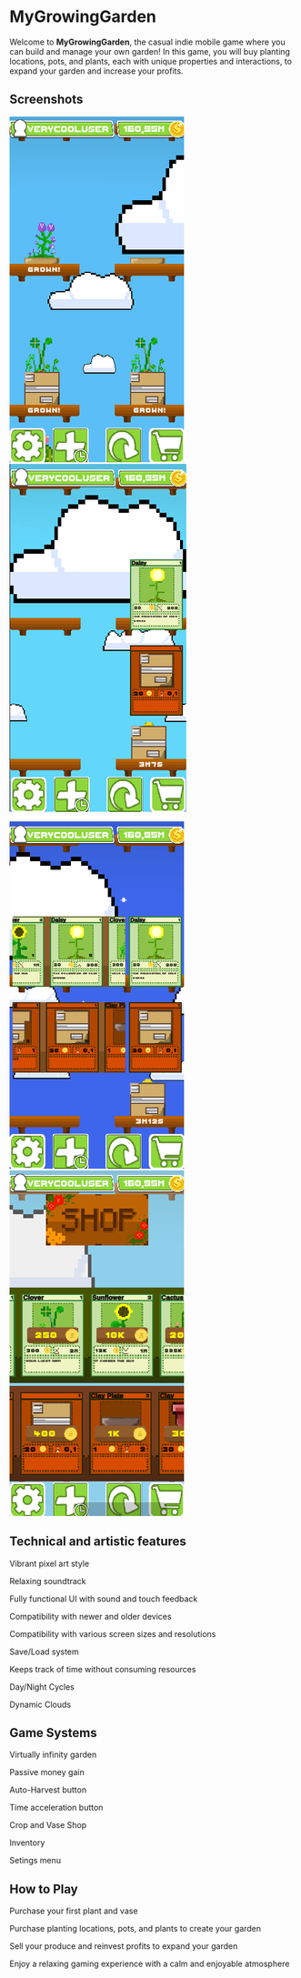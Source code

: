 # MyGrowingGarden

Welcome to **MyGrowingGarden**, the casual indie mobile game where you can build and manage your own garden! In this game, you will buy planting locations, pots, and plants, each with unique properties and interactions, to expand your garden and increase your profits.

## Screenshots
![Preview](./Images/MGG01.png)
![Preview](./Images/MGG2.png)


![Preview](./Images/MGG3.png)
![Preview](./Images/MGG4.png)

## Technical and artistic features

Vibrant pixel art style 

Relaxing soundtrack

Fully functional UI with sound and touch feedback

Compatibility with newer and older devices

Compatibility with various screen sizes and resolutions

Save/Load system

Keeps track of time without consuming resources

Day/Night Cycles

Dynamic Clouds

## Game Systems

Virtually infinity garden

Passive money gain

Auto-Harvest button

Time acceleration button

Crop and Vase Shop

Inventory

Setings menu


## How to Play

Purchase your first plant and vase

Purchase planting locations, pots, and plants to create your garden

Sell your produce and reinvest profits to expand your garden

Enjoy a relaxing gaming experience with a calm and enjoyable atmosphere
